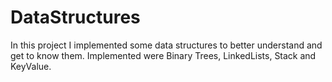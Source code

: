 # DataStructures

In this project I implemented some data structures to better understand and get to know them. Implemented were Binary Trees, LinkedLists, Stack and KeyValue.
